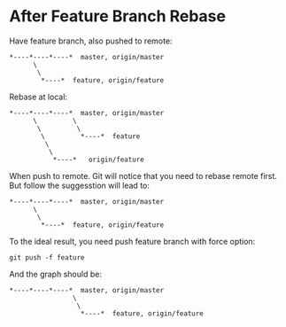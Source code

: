 After Feature Branch Rebase
===========================

Have feature branch, also pushed to remote:

    *----*----*----*  master, origin/master
          \
           \
            *----*  feature, origin/feature

Rebase at local:

    *----*----*----*  master, origin/master
          \         \
           \         \
            \         *----*  feature
             \
              \
               *----*   origin/feature

When push to remote. Git will notice that you need to rebase remote first.
But follow the suggesstion will lead to:

    *----*----*----*  master, origin/master
          \
           \
            *----*  feature, origin/feature

To the ideal result, you need push feature branch with force option:

    git push -f feature

And the graph should be:

    *----*----*----*  master, origin/master
                    \
                     \
                      *----*  feature, origin/feature


